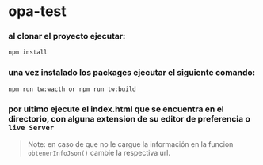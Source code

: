 # opa-test

### al clonar el proyecto ejecutar:

```sh
npm install
```

### una vez instalado los packages ejecutar el siguiente comando:

```sh
npm run tw:wacth or npm run tw:build
```

### por ultimo ejecute el index.html que se encuentra en el directorio, con alguna extension de su editor de preferencia o `live Server`

> Note: en caso de que no le cargue la información en la funcion `obtenerInfoJson()` cambie la respectiva url.
